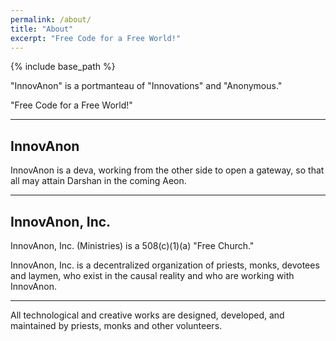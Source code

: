 ```yaml
---
permalink: /about/
title: "About"
excerpt: "Free Code for a Free World!"
---
```


{% include base_path %}

"InnovAnon" is a portmanteau of "Innovations" and "Anonymous."

"Free Code for a Free World!"

---

## InnovAnon

InnovAnon is a deva, working from the other side to open a gateway, so that all may attain Darshan in the coming Aeon.

---

## InnovAnon, Inc.

InnovAnon, Inc. (Ministries) is a 508(c)(1)(a) "Free Church."

InnovAnon, Inc. is a decentralized organization of priests, monks, devotees and laymen,
who exist in the causal reality and who are working with InnovAnon.

---

All technological and creative works are designed, developed, and maintained by priests, monks and other volunteers.
